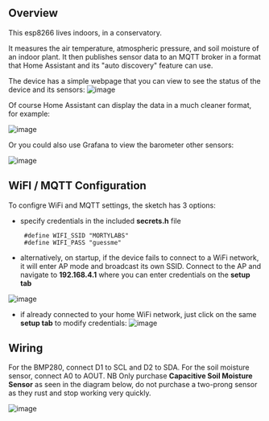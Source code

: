 ## Overview
This esp8266 lives indoors, in a conservatory. 

It measures the air temperature, atmospheric pressure, and soil moisture of an indoor plant.
It then publishes sensor data to an MQTT broker in a format that Home Assistant and its "auto discovery" feature can use. 

The device has a simple webpage that you can view to see the status of the device and its sensors:
![image](https://user-images.githubusercontent.com/31904545/128088460-5d00357c-ca6f-425b-b76e-0fba93cebd14.png)

Of course Home Assistant can display the data in a much cleaner format, for example:

![image](https://user-images.githubusercontent.com/31904545/128089304-bbe95de3-8fb6-43ad-81dc-e397c726fc8f.png)

Or you could also use Grafana to view the barometer other sensors:

![image](https://user-images.githubusercontent.com/31904545/126867018-0083f65e-70a9-48dd-8357-560c2c76c1f6.png)



## WiFI / MQTT Configuration

To configre WiFi and MQTT settings, the sketch has 3 options:
* specify credentials in the included **secrets.h** file
    ```
     #define WIFI_SSID "MORTYLABS" 
     #define WIFI_PASS "guessme"
     ```
    
* alternatively, on startup, if the device fails to connect to a WiFi network, it will enter AP mode and broadcast its own SSID. Connect to the AP and navigate to **192.168.4.1** where you can enter credentials on the **setup tab** 

![image](https://user-images.githubusercontent.com/31904545/128343205-7b3e722e-ad16-476e-8971-19f513c11999.png)
* if already connected to your home WiFi network, just click on the same **setup tab** to modify credentials: ![image](https://user-images.githubusercontent.com/31904545/128088647-1e573e9c-77d1-4a0b-9fd5-87567a74625b.png)



## Wiring

For the BMP280, connect D1 to SCL and D2 to SDA. 
For the soil moisture sensor, connect A0 to AOUT. NB Only purchase **Capacitive Soil Moisture Sensor** as seen in the diagram below, do not purchase a two-prong sensor as they rust and stop working very quickly. 

![image](https://user-images.githubusercontent.com/31904545/128090830-8379d853-08c3-46d9-8894-ae3b82259865.png)
